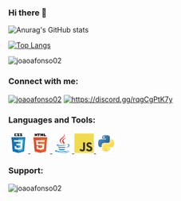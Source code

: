 ### Hi there 👋


![Anurag's GitHub stats](https://github-readme-stats.vercel.app/api?username=joaoafonso02&show_icons=true&theme=dark&icon_color=FFFFFF&title_color=1CD7B9&border_color=1CD7B9&text_color=8D8D8D) <!-- tokyonight -->

[![Top Langs](https://github-readme-stats.vercel.app/api/top-langs/?username=joaoafonso02&layout=compact&hide=HTML&langs_count=6&theme=dark&text_color=8D8D8D&title_color=1CD7B9&border_color=1CD7B9)](https://github.com/anuraghazra/github-readme-stats)

<p align="left"> <img src="https://komarev.com/ghpvc/?username=joaoafonso02&label=Profile%20views&color=0e75b6&style=flat" alt="joaoafonso02" /> </p>


<h3 align="left">Connect with me:</h3>
<p align="left">
<a href="https://linkedin.com/in/joaoafonso02" target="blank"><img align="center" src="https://raw.githubusercontent.com/rahuldkjain/github-profile-readme-generator/master/src/images/icons/Social/linked-in-alt.svg" alt="joaoafonso02" height="30" width="40" /></a>
<a href="https://discord.gg/https://discord.gg/rqgCgPtK7y" target="blank"><img align="center" src="https://raw.githubusercontent.com/rahuldkjain/github-profile-readme-generator/master/src/images/icons/Social/discord.svg" alt="https://discord.gg/rqgCgPtK7y" height="30" width="40" /></a>
</p>

<h3 align="left">Languages and Tools:</h3>
<p align="left"> <a href="https://www.w3schools.com/css/" target="_blank" rel="noreferrer"> <img src="https://raw.githubusercontent.com/devicons/devicon/master/icons/css3/css3-original-wordmark.svg" alt="css3" width="40" height="40"/> </a> <a href="https://www.w3.org/html/" target="_blank" rel="noreferrer"> <img src="https://raw.githubusercontent.com/devicons/devicon/master/icons/html5/html5-original-wordmark.svg" alt="html5" width="40" height="40"/> </a> <a href="https://www.java.com" target="_blank" rel="noreferrer"> <img src="https://raw.githubusercontent.com/devicons/devicon/master/icons/java/java-original.svg" alt="java" width="40" height="40"/> </a> <a href="https://developer.mozilla.org/en-US/docs/Web/JavaScript" target="_blank" rel="noreferrer"> <img src="https://raw.githubusercontent.com/devicons/devicon/master/icons/javascript/javascript-original.svg" alt="javascript" width="40" height="40"/> </a> <a href="https://www.python.org" target="_blank" rel="noreferrer"> <img src="https://raw.githubusercontent.com/devicons/devicon/master/icons/python/python-original.svg" alt="python" width="40" height="40"/> </a> </p>

<h3 align="left">Support:</h3>
<p><a href="https://www.buymeacoffee.com/joaoafonso02"> <img align="left" src="https://cdn.buymeacoffee.com/buttons/v2/default-yellow.png" height="50" width="210" alt="joaoafonso02" /></a></p><br><br>


